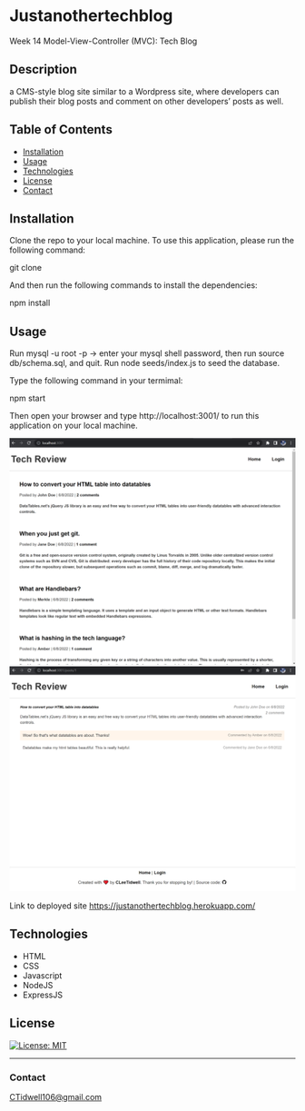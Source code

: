 # Justanothertechblog
Week 14 Model-View-Controller (MVC): Tech Blog

## Description
 a CMS-style blog site similar to a Wordpress site, where developers can publish their blog posts and comment on other developers’ posts as well.

## Table of Contents
* [Installation](#installation)
* [Usage](#usage)
* [Technologies](#technologies)
* [License](#license)
* [Contact](#contact)


## Installation
Clone the repo to your local machine. To use this application, please run the following command:

git clone

And then run the following commands to install the dependencies:

npm install

## Usage

Run 
mysql -u root -p 
-> enter your mysql shell password, then run source db/schema.sql, and quit. 
Run node seeds/index.js to seed the database. 

Type the following command in your termimal:

npm start

Then open your browser and type http://localhost:3001/ to run this application on your local machine.

![screenshot](./assets/title.jpg)
![screenshot of webpage](./assets/screenshot.jpg)

Link to deployed site https://justanothertechblog.herokuapp.com/

## Technologies
- HTML
- CSS
- Javascript
- NodeJS
- ExpressJS

## License
[![License: MIT](https://img.shields.io/badge/License-MIT-yellow.svg)](https://opensource.org/licenses/MIT)

---
### Contact
CTidwell106@gmail.com
